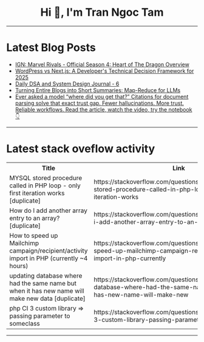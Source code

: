 <h1 align="center">Hi 👋, I'm Tran Ngoc Tam</h1>

---

# Latest Blog Posts 
<!-- BLOG-POST-LIST:START -->
- [IGN: Marvel Rivals - Official Season 4: Heart of The Dragon Overview](https://dev.to/gg_news/ign-marvel-rivals-official-season-4-heart-of-the-dragon-overview-op8)
- [WordPress vs Next.js: A Developer&#39;s Technical Decision Framework for 2025](https://dev.to/n9ka/wordpress-vs-nextjs-a-developers-technical-decision-framework-for-2025-16i6)
- [Daily DSA and System Design Journal - 6](https://dev.to/ik_8a78062fd65be769dd835/daily-dsa-and-system-design-journal-6-2h8c)
- [Turning Entire Blogs into Short Summaries: Map-Reduce for LLMs](https://dev.to/grzegorz_dubiel_db99203fe/turning-entire-blogs-into-short-summaries-map-reduce-for-llms-66j)
- [Ever asked a model “where did you get that?” Citations for document parsing solve that exact trust gap. Fewer hallucinations. More trust. Reliable workflows. Read the article, watch the video, try the notebook 👇](https://dev.to/drguthals/ever-asked-a-model-where-did-you-get-that-citations-for-document-parsing-solve-that-exact-27i5)
<!-- BLOG-POST-LIST:END -->

---

# Latest stack oveflow activity
<table>
  <tr><th>Title</th><th>Link</th></tr>
  <!-- STACKOVERFLOW:START --><tr><td>MYSQL stored procedure called in PHP loop - only first iteration works [duplicate]</td><td>https://stackoverflow.com/questions/79754880/mysql-stored-procedure-called-in-php-loop-only-first-iteration-works</td></tr><tr><td>How do I add another array entry to an array? [duplicate]</td><td>https://stackoverflow.com/questions/79754717/how-do-i-add-another-array-entry-to-an-array</td></tr><tr><td>How to speed up Mailchimp campaign/recipient/activity import in PHP &lpar;currently ~4 hours&rpar;</td><td>https://stackoverflow.com/questions/79754656/how-to-speed-up-mailchimp-campaign-recipient-activity-import-in-php-currently</td></tr><tr><td>updating database where had the same name but when it has new name will make new data [duplicate]</td><td>https://stackoverflow.com/questions/79754307/updating-database-where-had-the-same-name-but-when-it-has-new-name-will-make-new</td></tr><tr><td>php CI 3 custom library =&gt; passing parameter to someclass</td><td>https://stackoverflow.com/questions/79754298/php-ci-3-custom-library-passing-parameter-to-someclass</td></tr><!-- STACKOVERFLOW:END -->
</table>

---


